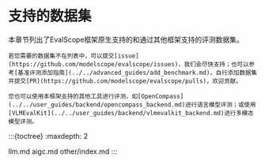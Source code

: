 # 支持的数据集

本章节列出了EvalScope框架原生支持的和通过其他框架支持的评测数据集。

```{tip}
若您需要的数据集不在列表中，可以提交[issue](https://github.com/modelscope/evalscope/issues)，我们会尽快支持；也可以参考[基准评测添加指南](../../advanced_guides/add_benchmark.md)，自行添加数据集并提交[PR](https://github.com/modelscope/evalscope/pulls)，欢迎贡献。

您也可以使用本框架支持的其他工具进行评测，如[OpenCompass](../../user_guides/backend/opencompass_backend.md)进行语言模型评测；或使用[VLMEvalKit](../../user_guides/backend/vlmevalkit_backend.md)进行多模态模型评测。
```

:::{toctree}
:maxdepth: 2

llm.md
aigc.md
other/index.md
:::
